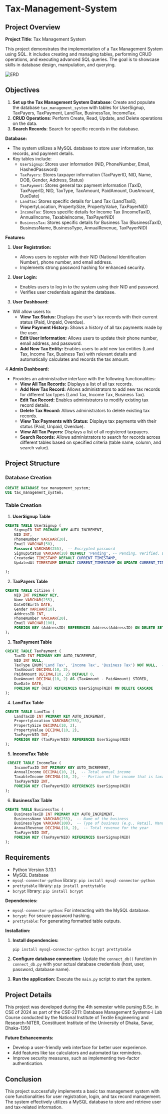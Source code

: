 # Tax-Management-System

## Project Overview

**Project Title**: Tax Management System

This project demonstrates the implementation of a Tax Management System using SQL. It includes creating and managing tables, performing CRUD operations, and executing advanced SQL queries. The goal is to showcase skills in database design, manipulation, and querying.

![ERD](https://github.com/Sushmoy-Nandi/Tax-Management-System/blob/main/Tax_Manegement_System_ERD.png)

## Objectives

1. **Set up the Tax Management System Database**: Create and populate the database `tax_management_system` with tables for UserSignup, TaxPayers, TaxPayment, LandTax, BusinessTax, IncomeTax.
2. **CRUD Operations**: Perform Create, Read, Update, and Delete operations on the data.
4. **Search Records**: Search for specific records in the database.

**Database:**

*   The system utilizes a MySQL database to store user information, tax records, and payment details.
*   Key tables include:
    - `UserSignup`: Stores user information (NID, PhoneNumber, Email, HashedPassword)
    - `TaxPayers`: Stores taxpayer information (TaxPayerID, NID, Name, DOB, Gender, Address, Status)
    - `TaxPayment`: Stores general tax payment information (TaxID, TaxPayerID, NID, TaxType, TaxAmount, PaidAmount, DueAmount, DueDate)
    - `LandTax`: Stores specific details for Land Tax (LandTaxID, PropertyLocation, PropertySize, PropertyValue, TaxPayerNID)
    - `IncomeTax`: Stores specific details for Income Tax (IncomeTaxID, AnnualIncome, TaxableIncome, TaxPayerNID)
    - `BusinessTax`: Stores specific details for Business Tax (BusinessTaxID, BusinessName, BusinessType, AnnualRevenue, TaxPayerNID)

**Features:**

1. **User Registration:** 
    - Allows users to register with their NID (National Identification Number), phone number, and email address.
    - Implements strong password hashing for enhanced security.

2. **User Login:**
    - Enables users to log in to the system using their NID and password.
    - Verifies user credentials against the database.

3. **User Dashboard:** 
- Will allow users to:
    - **View Tax Status:** Displays the user's tax records with their current status (Paid, Unpaid, Overdue).
    - **View Payment History:** Shows a history of all tax payments made by the user.
    - **Edit User Information:** Allows users to update their phone number, email address, and password.
    - **Add New Tax Entity:** Enables users to add new tax entities (Land Tax, Income Tax, Business Tax) with relevant details and automatically calculates and records the tax amount.

4 **Admin Dashboard:** 
- Provides an administrative interface with the following functionalities:
    - **View All Tax Records:** Displays a list of all tax records.
    - **Add New Tax Record:** Allows administrators to add new tax records for different tax types (Land Tax, Income Tax, Business Tax).
    - **Edit Tax Record:** Enables administrators to modify existing tax record details. 
    - **Delete Tax Record:** Allows administrators to delete existing tax records.
    - **View Tax Payments with Status:** Displays tax payments with their status (Paid, Unpaid, Overdue).
    - **View All Tax Payers:** Displays a list of all registered taxpayers.
    - **Search Records:** Allows administrators to search for records across different tables based on specified criteria (table name, column, and search value). 
        
## Project Structure

### **Database Creation**
```sql
CREATE DATABASE tax_management_system;
USE tax_management_system;
```

### **Table Creation**

1. **UserSignup Table**
```sql
CREATE TABLE UserSignup (
    SignupID INT PRIMARY KEY AUTO_INCREMENT,
    NID INT,
    PhoneNumber VARCHAR(20),
    Email VARCHAR(50),
    Password VARCHAR(255),  -- Encrypted password
    SignupStatus VARCHAR(20) DEFAULT 'Pending', -- Pending, Verified, Expired
    CreatedAt TIMESTAMP DEFAULT CURRENT_TIMESTAMP,
    UpdatedAt TIMESTAMP DEFAULT CURRENT_TIMESTAMP ON UPDATE CURRENT_TIMESTAMP
                    
);
```
2. **TaxPayers Table**
```sql
CREATE TABLE Citizen (
    NID INT PRIMARY KEY,
    Name VARCHAR(255),
    DateOfBirth DATE,
    Gender VARCHAR(10),
    AddressID INT,
    PhoneNumber VARCHAR(20),
    Email VARCHAR(100),
    FOREIGN KEY (AddressID) REFERENCES Address(AddressID) ON DELETE SET NULL
);
```
3. **TaxPayment Table**
```sql
CREATE TABLE TaxPayment (
    TaxID INT PRIMARY KEY AUTO_INCREMENT,
    NID INT NULL,
    TaxType ENUM('Land Tax', 'Income Tax', 'Business Tax') NOT NULL,  -- Use ENUM for better control over types
    TaxAmount DECIMAL(10, 2),
    PaidAmount DECIMAL(10, 2) DEFAULT 0,
    DueAmount DECIMAL(10, 2) AS (TaxAmount - PaidAmount) STORED,
    DueDate DATE,
    FOREIGN KEY (NID) REFERENCES UserSignup(NID) ON DELETE CASCADE
);
```
4. **LandTax Table**
```sql
CREATE TABLE LandTax (
    LandTaxID INT PRIMARY KEY AUTO_INCREMENT,
    PropertyLocation VARCHAR(255), 
    PropertySize DECIMAL(10, 2), 
    PropertyValue DECIMAL(10, 2),
    TaxPayerNID INT,
    FOREIGN KEY (TaxPayerNID) REFERENCES UserSignup(NID)
);
```
5. **IncomeTax Table**
```sql
 CREATE TABLE IncomeTax (
    IncomeTaxID INT PRIMARY KEY AUTO_INCREMENT,
    AnnualIncome DECIMAL(10, 2),  -- Total annual income
    TaxableIncome DECIMAL(10, 2), -- Portion of the income that is taxable
    TaxPayerNID INT,
    FOREIGN KEY (TaxPayerNID) REFERENCES UserSignup(NID)
);
```
6. **BusinessTax Table**
```sql
CREATE TABLE BusinessTax (
    BusinessTaxID INT PRIMARY KEY AUTO_INCREMENT,
    BusinessName VARCHAR(255),  -- Name of the business
    BusinessType VARCHAR(100),  -- Type of business (e.g., Retail, Manufacturing)
    AnnualRevenue DECIMAL(10, 2),  -- Total revenue for the year
    TaxPayerNID INT,
    FOREIGN KEY (TaxPayerNID) REFERENCES UserSignup(NID)
);
```

## Requirements

* Python Version 3.13.1
* MySQL Database
* `mysql-connector-python` library: `pip install mysql-connector-python`
* `prettytable` library: `pip install prettytable`
* `bcrypt` library: `pip install bcrypt`

**Dependencies:**

*   `mysql-connector-python`: For interacting with the MySQL database.
*   `bcrypt`: For secure password hashing.
*   `prettytable`: For generating formatted table outputs.

**Installation:**

1.  **Install dependencies:**
    ```bash
    pip install mysql-connector-python bcrypt prettytable
    ```

2.  **Configure database connection:** Update the `connect_db()` function in `connect_db.py` with your actual database credentials (host, user, password, database name).

3.  **Run the application:** Execute the `main.py` script to start the system.

## Project Details
This project was developed during the 4th semester while pursing B.Sc. in CSE of 2024 as part of the CSE-2211: Database Management Systems-I Lab Course conducted by the National Institute of Textile Engineering and Research-NITER, Constituent Institute of the University of Dhaka, Savar, Dhaka-1350

**Future Enhancements:**

*   Develop a user-friendly web interface for better user experience.
*   Add features like tax calculators and automated tax reminders.
*   Improve security measures, such as implementing two-factor authentication.

## Conclusion

This project successfully implements a basic tax management system with core functionalities for user registration, login, and tax record management. The system effectively utilizes a MySQL database to store and retrieve user and tax-related information.